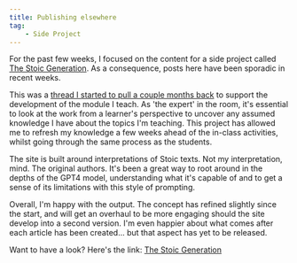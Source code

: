 ```yaml
---
title: Publishing elsewhere
tag:
    - Side Project
---
```


For the past few weeks, I focused on the content for a side project called [The Stoic Generation](https://thestoicgeneration.com). As a consequence, posts here have been sporadic in recent weeks.

This was a [thread I started to pull a couple months back](https://tonyedwardspz.co.uk/blog/a-thread-worth-pulling/) to support the development of the module I teach. As 'the expert' in the room, it's essential to look at the work from a learner's perspective to uncover any assumed knowledge I have about the topics I'm teaching. This project has allowed me to refresh my knowledge a few weeks ahead of the in-class  activities, whilst going through the same process as the students.

The site is built around interpretations of Stoic texts. Not my interpretation, mind. The original authors. It's been a great way to root around in the depths of the GPT4 model, understanding what it's capable of and to get a sense of its limitations with this style of prompting.

Overall, I'm happy with the output. The concept has refined slightly since the start, and will get an overhaul to be more engaging should the site develop into a second version. I'm even happier about what comes after each article has been created... but that aspect has yet to be released.

Want to have a look? Here's the link: [The Stoic Generation](https://thestoicgeneration.com)
